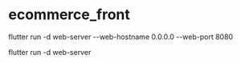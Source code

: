 # ecommerce_front

flutter run -d web-server --web-hostname 0.0.0.0 --web-port 8080


flutter run -d web-server